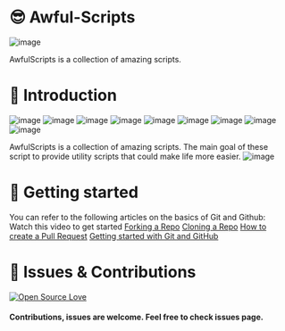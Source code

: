 # 😎 Awful-Scripts
![image](https://img.shields.io/static/v1?logoColor=black&style=plastic&logo=Awesome-Lists&label=🗿&message=awesome&color=ff69b4)

AwfulScripts is a collection of amazing scripts.
# 📌 Introduction
![image](https://img.shields.io/static/v1?label=language&message=python&color=brightgreen)
![image](https://img.shields.io/static/v1?label=language&message=ruby&color=brightgreen)
![image](https://img.shields.io/static/v1?label=language&message=perl&color=brightgreen)
![image](https://img.shields.io/static/v1?label=language&message=html-css-jscript&color=brightgreen)
![image](https://img.shields.io/static/v1?label=language&message=c++&color=brightgreen)
![image](https://img.shields.io/static/v1?label=language&message=bash&color=brightgreen)
![image](https://img.shields.io/static/v1?label=language&message=php&color=brightgreen)
![image](https://img.shields.io/static/v1?label=language&message=Go&color=brightgreen)
![image](https://img.shields.io/static/v1?label=language&message=Java&color=brightgreen)

AwfulScripts is a collection of amazing scripts. The main goal of these script to provide utility scripts that could make life more easier.
![image](https://user-images.githubusercontent.com/83164668/122360962-728e0c80-cf74-11eb-8a65-b20f26384008.png)

# 🚀 Getting started
You can refer to the following articles on the basics of Git and Github:
Watch this video to get started
[Forking a Repo](https://help.github.com/en/github/getting-started-with-github/fork-a-repo)
[Cloning a Repo](https://help.github.com/en/desktop/contributing-to-projects/creating-a-pull-request)
[How to create a Pull Request](https://opensource.com/article/19/7/create-pull-request-github)
[Getting started with Git and GitHub](https://towardsdatascience.com/getting-started-with-git-and-github-6fcd0f2d4ac6)

# 🤝 Issues & Contributions
[![Open Source Love](https://badges.frapsoft.com/os/v2/open-source.svg?v=103)](https://github.com/ellerbrock/open-source-badges/)
#### Contributions, issues are welcome. Feel free to check issues page.
